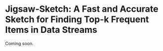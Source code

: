 # Jigsaw-Sketch: A Fast and Accurate Sketch for Finding Top-k Frequent Items in Data Streams

Coming soon.

